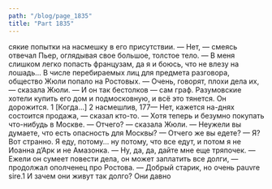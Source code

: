 ```yaml
---
path: "/blog/page_1835"
title: "Part 1835"
---
```


сякие попытки на насмешку в его присутствии.
— Нет, — смеясь отвечал Пьер, оглядывая свое большое, толстое тело. — В меня слишком легко попасть французам, да я и боюсь, что не влезу на лошадь...
В числе перебираемых лиц для предмета разговора, общество Жюли попало на Ростовых.
— Очень, говорят, плохи дела их, — сказала Жюли. — И он так бестолков — сам граф. Разумовские хотели купить его дом и подмосковную, и всё это тянется. Он дорожится.
1 [Когда...]
2 насмешлив,
177— Нет, кажется на-днях состоится продажа, — сказал кто-то. — Хотя теперь и безумно покупать что-нибудь в Москве.
— Отчего? — сказала Жюли. — Неужели вы думаете, что есть опасность для Москвы?
— Отчего же вы едете?
— Я? Вот странно. Я еду, потому... ну потому, что все едут, и потом я не Иоанна д’Арк и не Амазонка.
— Ну, да, да, дайте мне еще тряпочек.
— Ежели он сумеет повести дела, он может заплатить все долги, — продолжал ополченец про Ростова.
— Добрый старик, но очень pauvre sire.1 И зачем они живут так долго? Они давно
